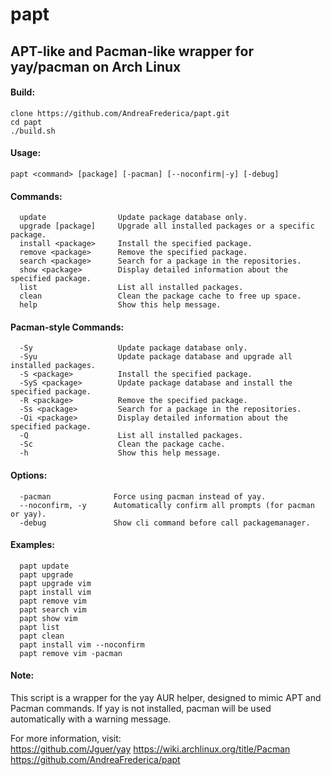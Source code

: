 # papt 
## APT-like and Pacman-like wrapper for yay/pacman on Arch Linux

#### Build:
```
clone https://github.com/AndreaFrederica/papt.git
cd papt
./build.sh
```

#### Usage: 
`
papt <command> [package] [-pacman] [--noconfirm|-y] [-debug]
`

#### Commands:
```
  update                Update package database only.
  upgrade [package]     Upgrade all installed packages or a specific package.
  install <package>     Install the specified package.
  remove <package>      Remove the specified package.
  search <package>      Search for a package in the repositories.
  show <package>        Display detailed information about the specified package.
  list                  List all installed packages.
  clean                 Clean the package cache to free up space.
  help                  Show this help message.
 ```

#### Pacman-style Commands:
```
  -Sy                   Update package database only.
  -Syu                  Update package database and upgrade all installed packages.
  -S <package>          Install the specified package.
  -SyS <package>        Update package database and install the specified package.
  -R <package>          Remove the specified package.
  -Ss <package>         Search for a package in the repositories.
  -Qi <package>         Display detailed information about the specified package.
  -Q                    List all installed packages.
  -Sc                   Clean the package cache.
  -h                    Show this help message.
```
#### Options:
```
  -pacman              Force using pacman instead of yay.
  --noconfirm, -y      Automatically confirm all prompts (for pacman or yay).
  -debug               Show cli command before call packagemanager.
```

#### Examples:
```
  papt update
  papt upgrade
  papt upgrade vim
  papt install vim
  papt remove vim
  papt search vim
  papt show vim
  papt list
  papt clean
  papt install vim --noconfirm
  papt remove vim -pacman
```
#### Note:
  This script is a wrapper for the yay AUR helper, designed to mimic APT and Pacman commands.
  If yay is not installed, pacman will be used automatically with a warning message.

For more information, visit:  
  https://github.com/Jguer/yay
  https://wiki.archlinux.org/title/Pacman
  https://github.com/AndreaFrederica/papt